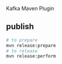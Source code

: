 Kafka Maven Plugin

## publish
```bash
# to prepare
mvn release:prepare
# to release
mvn release:perform
```